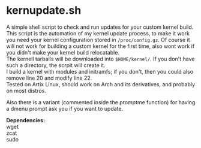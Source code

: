 # kernupdate.sh
A simple shell script to check and run updates for your custom kernel build.\
This script is the automation of my kernel update process, to make it work you need your kernel configuration stored in `/proc/config.gz`. Of course it will not work for building a custom kernel for the first time, also wont work if you didn't make your kernel build relocatable.\
The kernell tarballs will be downloaded into `$HOME/kernel/`. If you don't have such a directory, the scrpit will create it.\
I build a kernel with modules and initramfs; if you don't, then you could also remove line 20 and modify line 22.\
Tested on Artix Linux, should work on Arch and its derivatives, and probably on most distros.


Also there is a variant (commented inside the promptme function) for having a dmenu prompt ask you if you want to update.

**Dependencies:**\
wget\
zcat\
sudo
